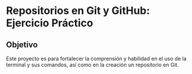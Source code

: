 # Repositorios en Git y GitHub: Ejercicio Práctico

## Objetivo
Este proyecto es para fortalecer la comprensión y habilidad en el uso de la terminal y sus comandos, así como en la creación un repositorio en Git.
